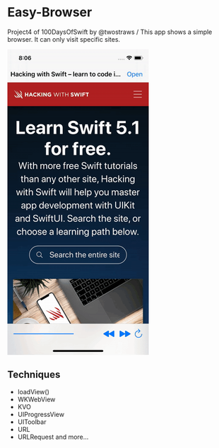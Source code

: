 # Easy-Browser
Project4 of 100DaysOfSwift by @twostraws /
This app shows a simple browser. It can only visit specific sites.

![Easy Browser Image](images/EasyBrowser.gif "Easy Browser")

## Techniques
- loadView()
- WKWebView
- KVO
- UIProgressView
- UIToolbar
- URL
- URLRequest
and more...
